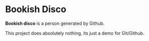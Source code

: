 # Bookish Disco

**Bookish disco** is a person generated by Github.

This project does absolutely nothing, its just a demo for Git/Github.